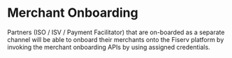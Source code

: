 # Merchant Onboarding

Partners (ISO / ISV / Payment Facilitator) that are on-boarded as a separate channel will be able to onboard their merchants onto the Fiserv platform by invoking the merchant onboarding APIs by using assigned credentials. 